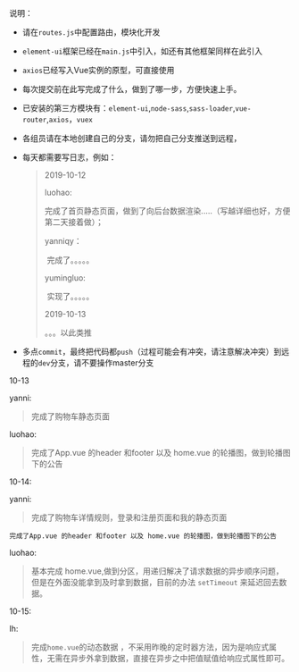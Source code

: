 说明：

- 请在`routes.js`中配置路由，模块化开发

- `element-ui`框架已经在`main.js`中引入，如还有其他框架同样在此引入

- `axios`已经写入Vue实例的原型，可直接使用

- 每次提交前在此写完成了什么，做到了哪一步，方便快速上手。

- 已安装的第三方模块有：`element-ui`,`node-sass`,`sass-loader`,`vue-router`,`axios`，`vuex`

- 各组员请在本地创建自己的分支，请勿把自己分支推送到远程，

- 每天都需要写日志，例如：

  > 2019-10-12
  >
  > luohao:
  >
  > ​	完成了首页静态页面，做到了向后台数据渲染.....（写越详细也好，方便第二天接着做）；
  >
  > yanniqy：
  >
  > ​	完成了。。。。。
  >
  > yumingluo:
  >
  > ​	实现了。。。。。
  >
  > 2019-10-13
  >
  > 。。。以此类推

- 多点`commit`，最终把代码都`push`（过程可能会有冲突，请注意解决冲突）到远程的`dev`分支，请不要操作master分支



10-13

yanni:

>完成了购物车静态页面

luohao:

>完成了App.vue 的header 和footer 以及 home.vue 的轮播图，做到轮播图下的公告

10-14:

yanni:
>完成了购物车详情规则，登录和注册页面和我的静态页面

    完成了App.vue 的header 和footer 以及 home.vue 的轮播图，做到轮播图下的公告

luohao:
> 基本完成 home.vue,做到分区，用递归解决了请求数据的异步顺序问题，但是在外面没能拿到及时拿到数据，目前的办法 `setTimeout` 来延迟回去数据。

10-15:

lh:

>完成`home.vue`的动态数据 ，不采用昨晚的定时器方法，因为是响应式属性，无需在异步外拿到数据，直接在异步之中把值赋值给响应式属性即可。